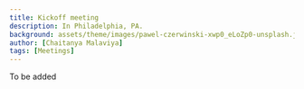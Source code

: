 ```yaml
---
title: Kickoff meeting
description: In Philadelphia, PA.
background: assets/theme/images/pawel-czerwinski-xwp0_eLoZp0-unsplash.jpg
author: [Chaitanya Malaviya]
tags: [Meetings]
---
```


To be added
